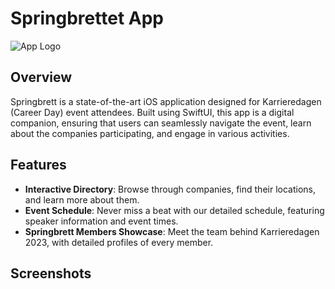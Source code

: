 # Springbrettet App

![App Logo](./path-to-your-app-logo.png) 

## Overview

Springbrett is a state-of-the-art iOS application designed for Karrieredagen (Career Day) event attendees. Built using SwiftUI, this app is a digital companion, ensuring that users can seamlessly navigate the event, learn about the companies participating, and engage in various activities.

## Features

- **Interactive Directory**: Browse through companies, find their locations, and learn more about them.
- **Event Schedule**: Never miss a beat with our detailed schedule, featuring speaker information and event times.
- **Springbrett Members Showcase**: Meet the team behind Karrieredagen 2023, with detailed profiles of every member.

## Screenshots
